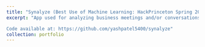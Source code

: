 ```yaml
---
title: "Synalyze (Best Use of Machine Learning: HackPrinceton Spring 2017 ((https://devpost.com/software/synergy): originally named Synergy))"
excerpt: "App used for analyzing business meetings and/or conversations that produces analyses on participants.

Code available at: https://github.com/yashpatel5400/synalyze"
collection: portfolio
---
```

